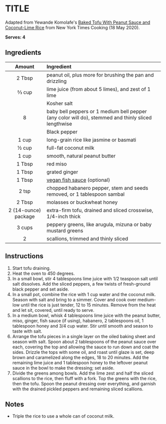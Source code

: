 # TITLE

Adapted from Yewande Komolafe's [Baked Tofu With Peanut Sauce and Coconut-Lime Rice](https://cooking.nytimes.com/recipes/1020530-baked-tofu-with-peanut-sauce-and-coconut-lime-rice) from  New York Times Cooking (18 May 2020).

**Serves: 4**

## Ingredients

| Amount   | Ingredient
| :----:   | :---------
| 2 Tbsp   | peanut oil, plus more for brushing the pan and drizzling
| ⅔ cup    | lime juice (from about 5 limes), and zest of 1 lime
|          |  Kosher salt
| 8        | baby bell peppers or 1 medium bell pepper (any color will do), stemmed and thinly sliced lengthwise
|          |  Black pepper
| 1  cup   | long-grain rice like jasmine or basmati
| ½  cup   | full-fat coconut milk
| 1  cup   | smooth, natural peanut butter
| 1  Tbsp  | red miso
| 1  Tbsp  | grated ginger
| 1  Tbsp  | [vegan fish sauce](../fakes/fish-sauce.md) (optional)
| 2  tsp   | chopped habanero pepper, stem and seeds removed, or 1 tablespoon sambal
| 2  Tbsp  | molasses or buckwheat honey
| 2  (14-ounce) package | extra-firm tofu, drained and sliced crosswise, 1/4-inch thick
| 3  cups  | peppery greens, like arugula, mizuna or baby mustard greens
| 2        | scallions, trimmed and thinly sliced


## Instructions

1. Start tofu draining.
1. Heat the oven to 450 degrees.
1. In a small bowl, stir 4 tablespoons lime juice with 1/2 teaspoon salt until salt dissolves. Add the sliced peppers, a few twists of fresh-ground black pepper and set aside.
1. In a small pot, combine the rice with 1 cup water and the coconut milk. Season with salt and bring to a simmer. Cover and cook over medium-low until the rice is just tender, 12 to 15 minutes. Remove from the heat and let sit, covered, until ready to serve.
1. In a medium bowl, whisk 4 tablespoons lime juice with the peanut butter, miso, ginger, fish sauce (if using), habanero, 2 tablespoons oil, 1 tablespoon honey and 3/4 cup water. Stir until smooth and season to taste with salt.
1. Arrange the tofu pieces in a single layer on the oiled baking sheet and season with salt. Spoon about 2 tablespoons of the peanut sauce over each, covering the top and allowing the sauce to run down and coat the sides. Drizzle the tops with some oil, and roast until glaze is set, deep brown and caramelized along the edges, 18 to 20 minutes. Add the remaining lime juice and 1 tablespoon honey to the leftover peanut sauce in the bowl to make the dressing; set aside.
1. Divide the greens among bowls. Add the lime zest and half the sliced scallions to the rice, then fluff with a fork. Top the greens with the rice, then the tofu. Spoon the peanut dressing over everything, and garnish with the drained pickled peppers and remaining sliced scallions.

## Notes

* Triple the rice to use a whole can of coconut milk.
